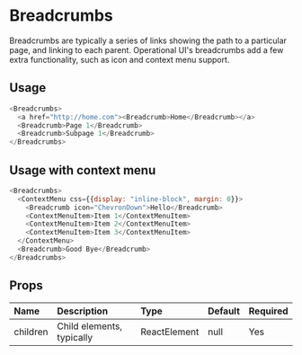 # Breadcrumbs

Breadcrumbs are typically a series of links showing the path to a particular page, and linking to each parent. Operational UI's breadcrumbs add a few extra functionality, such as icon and context menu support.

## Usage

```js
<Breadcrumbs>
  <a href="http://home.com"><Breadcrumb>Home</Breadcrumb></a>
  <Breadcrumb>Page 1</Breadcrumb>
  <Breadcrumb>Subpage 1</Breadcrumb>
</Breadcrumbs>
```

## Usage with context menu

```js
<Breadcrumbs>
  <ContextMenu css={{display: "inline-block", margin: 0}}>
    <Breadcrumb icon="ChevronDown">Hello</Breadcrumb>
    <ContextMenuItem>Item 1</ContextMenuItem>
    <ContextMenuItem>Item 2</ContextMenuItem>
    <ContextMenuItem>Item 3</ContextMenuItem>
  </ContextMenu>
  <Breadcrumb>Good Bye</Breadcrumb>
</Breadcrumbs>
```

## Props

| Name | Description | Type | Default | Required | 
| :--- | :--- | :--- | :---| :--- |
| children | Child elements, typically <Breadcrumb> | ReactElement | null | Yes |
